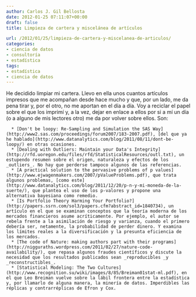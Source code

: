 ```yaml
---
author: Carlos J. Gil Bellosta
date: 2012-01-25 07:11:07+00:00
draft: false
title: Limpieza de cartera y miscelánea de artículos

url: /2012/01/25/limpieza-de-cartera-y-miscelanea-de-articulos/
categories:
- ciencia de datos
- consultoría
- estadística
tags:
- estadística
- ciencia de datos
---
```


He decidido limpiar mi cartera. Llevo en ella unos cuantos artículos impresos que me acompañan desde hace mucho y que, por un lado, me da pena tirar y, por el otro, no me aportan en el día a día. Voy a reciclar el papel sobre el que los imprimí y, a la vez, dejar en enlace a ellos por si a mí un día (o a alguno de mis lectores otro) me da por volver sobre ellos. Son:



	  * [Don't be loopy: Re-Sampling and Simulation the SAS Way](http://www2.sas.com/proceedings/forum2007/183-2007.pdf), [del que ya he hablado](http://www.datanalytics.com/blog/2011/08/11/dont-be-loopy/) en otras ocasiones.
	  * [Dealing with Outliers: Maintain your Data's Integrity](http://rfd.uoregon.edu/files/rfd/StatisticalResources/outl.txt), un estupendo resumen sobre el origen, naturaleza y efectos de los _outliers_. No hay que perderse tampoco algunos de las referencias.
	  * [A practical solution to the pervasive problems of p values](http://www.ejwagenmakers.com/2007/pValueProblems.pdf), que trata algunos problemas, [como este](http://www.datanalytics.com/blog/2011/12/20/p-n-y-mi-moneda-de-la-suerte/), que plantea el uso de los p-valores y propone una alternativa bayesiana como remedio.
	  * [Is Portfolio Theory Harming Your Portfolio?](http://papers.ssrn.com/sol3/papers.cfm?abstract_id=1840734), un artículo en el que se examinan conceptos que la teoría moderna de los mercados financieros asume acríticamente. Por ejemplo, el autor se rebela frente a la asimilación de riesgo y varianza, cuando el primero debería ser, netamente, la probabilidad de perder dinero. Y examina los límites reales a la diversificación y la presunta eficiencia de los mercados.
	  * [The code of Nature: making authors part with their programs](http://nigguraths.wordpress.com/2011/02/27/nature-code-availability/), que repasa algunos fraudes científicos y discute la necesidad que los resultados publicados sean _reproducibles _y _reconstructibles_.
	  * [Statistical Modeling: The Two Cultures](http://www.recognition.su/wiki/images/8/85/Breiman01stat-ml.pdf), en el que Leo Breiman vuelve sobre la lábil frontera entre la estadística y, por llamarlo de alguna manera, la minería de datos. Imperdibles las réplicas y contrarréplicas de Efron y Cox.

